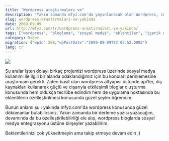 ```yaml
---
title: "Wordpress araştırmaları ve"
description: "Yakın zamanda mfyz.com'da yayınlanacak olan Wordpress, sosyal medya entegrasyonu ve eklenti özelleştirmeleri hakkındaki dökümanlara dair bir duyuru."
slug: wordpress-arastirmalari-ve-yakinda
date: 2009-09-09
url: http://mfyz.com/tr/wordpress-arastirmalari-ve-yakinda/
tags: ["wordpress", "bloglama", "sosyal medya", "eklentiler", "içerik duyurusu"]
category: Diğer
migration: {"wpId":228,"wpPostDate":"2009-09-09T22:05:52.000Z"}
lang: tr
---
```


![](/images/archive/tr/2009/09/wordpress.jpg)

Şu aralar işten dolayı birkaç projemizi wordpress üzerinde sosyal medya kullanımı ile ilgili bir alanda odaklandığımız için bu konuları derinlemesine araştırmam gerekti. Zaten basit olan wordpress altyapısı üstünde api'ler, dış kaynakları kullanarak güçlü ve dışarıyla etkileşimli bloglar oluşturma konusunda hem oldukça tecrübe edindim hem de uygulama noktasında bu eklentilerin özelleştirilmesi konusunda güzel şeyler öğrendim.

Bunun anlamı şu : yakında mfyz.com'da wordpress konusunda güzel dökümanlar bulabilirsiniz. Yakın zamanda bir derleme yazısı yazacağım, devamında da bu özelleştirilebilirliği ele alıp, wordpress bloglarda sosyal medya entegrasyonu üstüne birşeyler yazabilirim.

Beklentilerinizi çok yükseltmeyin ama takip etmeye devam edin ;)